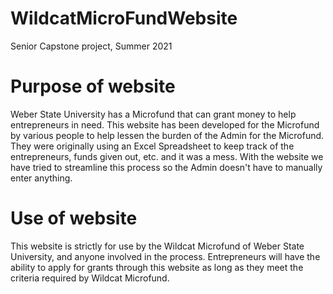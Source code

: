 # WildcatMicroFundWebsite
Senior Capstone project, Summer 2021
# Purpose of website
Weber State University has a Microfund that can grant money to help entrepreneurs in need.
This website has been developed for the Microfund by various people to help lessen the burden
of the Admin for the Microfund.  They were originally using an Excel Spreadsheet to keep track
of the entrepreneurs, funds given out, etc. and it was a mess.  With the website we have tried
to streamline this process so the Admin doesn't have to manually enter anything.

# Use of website
This website is strictly for use by the Wildcat Microfund of Weber State University, and anyone
involved in the process.  Entrepreneurs will have the ability to apply for grants through this 
website as long as they meet the criteria required by Wildcat Microfund.
